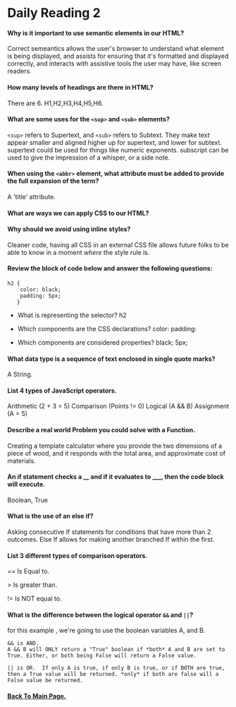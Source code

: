 # Daily Reading 2


#### Why is it important to use semantic elements in our HTML?

Correct semeantics allows the user's browser to understand what element is being displayed, and assists for ensuring that it's formatted and displayed correctly, and interacts with assistive tools the user may have, like screen readers.

#### How many levels of headings are there in HTML?

There are 6. H1,H2,H3,H4,H5,H6.

#### What are some uses for the `<sup>` and `<sub>` elements?

`<sup>` refers to Supertext, and `<sub>` refers to Subtext. They make text appear smaller and aligned higher up for supertext, and lower for subtext. supertext could be used for things like numeric exponents. subscript can be used to give the impression of a whisper, or a side note.

#### When using the `<abbr>` element, what attribute must be added to provide the full expansion of the term?
A 'title' attribute.

#### What are ways we can apply CSS to our HTML?



#### Why should we avoid using inline styles?
Cleaner code, having all CSS in an external CSS file allows future folks to be able to know in a moment *where* the style rule is.


#### Review the block of code below and answer the following questions:

```
h2 {
    color: black;
    padding: 5px;
   }
```

- What is representing the selector?
h2

- Which components are the CSS declarations?
color:
padding:
- Which components are considered properties?
black;
5px;

#### What data type is a sequence of text enclosed in single quote marks?
A String.

#### List 4 types of JavaScript operators.
Arithmetic (2 + 3 = 5)
Comparison (Points != 0)
Logical (A && B)
Assignment (A = 5)

#### Describe a real world Problem you could solve with a Function.
Creating a template calculator where you provide the two dimensions of a piece of wood, and it responds with the total area, and approximate cost of materials.

#### An if statement checks a __ and if it evaluates to ___, then the code block will execute.

Boolean, True

#### What is the use of an else if?

Asking consecutive If statements for conditions that have more than 2 outcomes. Else If allows for making another branched If within the first.

#### List 3 different types of comparison operators.

== Is Equal to.

\> Is greater than.

!= Is NOT equal to.



#### What is the difference between the logical operator `&&` and `||`?

for this example , we're going to use the boolean variables A, and B.
```
&& is AND.
A && B will ONLY return a "True" boolean if *both* A and B are set to True. Either, or both being False will return a False value.

|| is OR.  If only A is true, if only B is true, or if BOTH are true, then a True value will be returned. *only* if both are false will a False value be returned.
```


#### [Back To Main Page.](https://colorinvert.github.io/reading-notes/)
